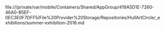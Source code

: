 file:///private/var/mobile/Containers/Shared/AppGroup/419A5D1E-7260-46A0-B5EF-0EC3E0F7DFF5/File%20Provider%20Storage/Repositories/HullArtCircle/_exhibitions/summer-exhibition-2016.md